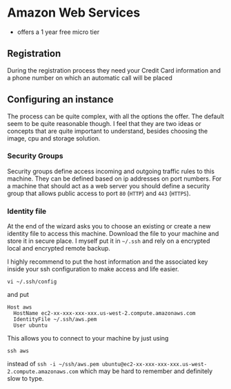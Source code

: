 # Amazon Web Services #

- offers a 1 year free micro tier

## Registration ##

During the registration process they need your Credit Card information and a phone number on which an automatic call will be placed

## Configuring an instance ##

The process can be quite complex, with all the options the offer. The default seem to be quite reasonable though. I feel that they are two ideas or concepts that are quite important to understand, besides choosing the image, cpu and storage solution.

### Security Groups ###

Security groups define access incoming and outgoing traffic rules to this machine. They can be defined based on ip addresses on port numbers. For a machine that should act as a web server you should define a security group that allows public access to port `80` (`HTTP`) and `443` (`HTTPS`).

### Identity file ###

At the end of the wizard asks you to choose an existing or create a new identity file to access this machine. Download the file to your machine and store it in secure place. I myself put it in `~/.ssh` and rely on a encrypted local and encrypted remote backup.

I highly recommend to put the host information and the associated key inside your ssh configuration to make access and life easier.

	vi ~/.ssh/config

and put

	Host aws
	  HostName ec2-xx-xxx-xxx-xxx.us-west-2.compute.amazonaws.com
	  IdentityFile ~/.ssh/aws.pem
	  User ubuntu

This allows you to connect to your machine by just using

	ssh aws

instead of `ssh -i ~/ssh/aws.pem ubuntu@ec2-xx-xxx-xxx-xxx.us-west-2.compute.amazonaws.com` which may be hard to remember and definitely slow to type.
